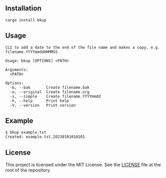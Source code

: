 ## Installation

```
cargo install bkup
```

## Usage

```
CLI to add a date to the end of the file name and makes a copy. e.g. filename.YYYYmmddHHMMSS

Usage: bkup [OPTIONS] <PATH>

Arguments:
  <PATH>

Options:
  -b, --bak       Create filename.bak
  -o, --original  Create filename.org
  -s, --simple    Create filename.YYYYmmdd
  -h, --help      Print help
  -V, --version   Print version
```

## Example

```
$ bkup example.txt
Created: example.txt.20230101010101
```

## License

This project is licensed under the MIT License. See the [LICENSE](https://github.com/do7be/rust-cli-bkup/blob/main/LICENSE) file at the root of the repository.
